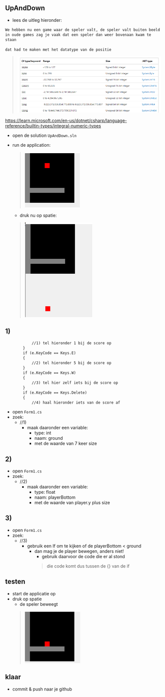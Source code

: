 

## UpAndDown

- lees de uitleg hieronder:
```
We hebben nu een game waar de speler valt, de speler valt buiten beeld
in oude games zag je vaak dat een speler dan weer bovenaan kwam te staan

dat had te maken met het datatype van de positie

```
> ![](img/types.PNG)

https://learn.microsoft.com/en-us/dotnet/csharp/language-reference/builtin-types/integral-numeric-types


- open de solution `UpAndDown.sln`

- run de application:
    > ![](img/game.PNG)
    - druk nu op spatie:
    > ![](img/woops.PNG)


## 1)

                //1) tel hieronder 1 bij de score op
            }
            if (e.KeyCode == Keys.E)
            {
                //2) tel hieronder 5 bij de score op
            }
            if (e.KeyCode == Keys.W)
            {
                //3) tel hier zelf iets bij de score op
            }
            if (e.KeyCode == Keys.Delete)
            {
                //4) haal hieronder iets van de score af
- open `Form1.cs`
- zoek:
    - //1) 
        - maak daaronder een variable:
            - type: int
            - naam: ground
            - met de waarde van 7 keer size

## 2)

- open `Form1.cs`
- zoek:
    - //2) 
        - maak daaronder een variable:
            - type: float
            - naam: playerBottom
            - met de waarde van player.y plus size
  
## 3)

- open `Form1.cs`
- zoek:
    - //3)           
        - gebruik een If om te kijken of de playerBottom < ground
            - dan mag je de player bewegen, anders niet!
                - gebruik daarvoor de code die er al stond 
                > die code komt dus tussen de {} van de if

## testen

- start de applicatie op
- druk op spatie
    - de speler beweegt
    > ![](img/stopped.PNG)

## klaar

- commit & push naar je github        